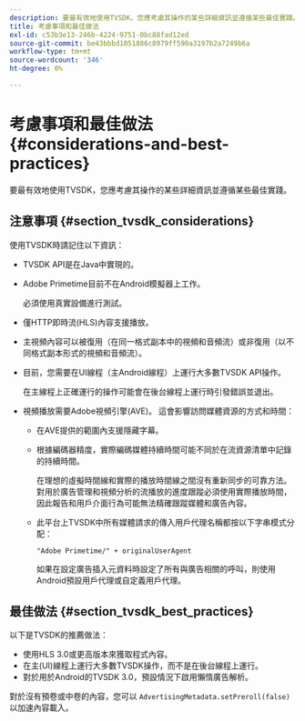 ```yaml
---
description: 要最有效地使用TVSDK，您應考慮其操作的某些詳細資訊並遵循某些最佳實踐。
title: 考慮事項和最佳做法
exl-id: c53b3e13-246b-4224-9751-0bc88fad12ed
source-git-commit: be43bbbd1051886c8979ff590a3197b2a7249b6a
workflow-type: tm+mt
source-wordcount: '346'
ht-degree: 0%

---
```


# 考慮事項和最佳做法 {#considerations-and-best-practices}

要最有效地使用TVSDK，您應考慮其操作的某些詳細資訊並遵循某些最佳實踐。

## 注意事項 {#section_tvsdk_considerations}

使用TVSDK時請記住以下資訊：

* TVSDK API是在Java中實現的。
* Adobe Primetime目前不在Android模擬器上工作。

   必須使用真實設備進行測試。
* 僅HTTP即時流(HLS)內容支援播放。
* 主視頻內容可以被復用（在同一格式副本中的視頻和音頻流）或非復用（以不同格式副本形式的視頻和音頻流）。
* 目前，您需要在UI線程（主Android線程）上運行大多數TVSDK API操作。

   在主線程上正確運行的操作可能會在後台線程上運行時引發錯誤並退出。
* 視頻播放需要Adobe視頻引擎(AVE)。 這會影響訪問媒體資源的方式和時間：

   * 在AVE提供的範圍內支援隱藏字幕。
   * 根據編碼器精度，實際編碼媒體持續時間可能不同於在流資源清單中記錄的持續時間。

      在理想的虛擬時間線和實際的播放時間線之間沒有重新同步的可靠方法。 對用於廣告管理和視頻分析的流播放的進度跟蹤必須使用實際播放時間，因此報告和用戶介面行為可能無法精確跟蹤媒體和廣告內容。
   * 此平台上TVSDK中所有媒體請求的傳入用戶代理名稱都按以下字串模式分配：

      ```
      "Adobe Primetime/" + originalUserAgent
      ```

      如果在設定廣告插入元資料時設定了所有與廣告相關的呼叫，則使用Android預設用戶代理或自定義用戶代理。

## 最佳做法 {#section_tvsdk_best_practices}

以下是TVSDK的推薦做法：

* 使用HLS 3.0或更高版本來獲取程式內容。
* 在主(UI)線程上運行大多數TVSDK操作，而不是在後台線程上運行。
* 對於用於Android的TVSDK 3.0，預設情況下啟用懶惰廣告解析。

對於沒有預卷或中卷的內容，您可以 `AdvertisingMetadata.setPreroll(false)` 以加速內容載入。
